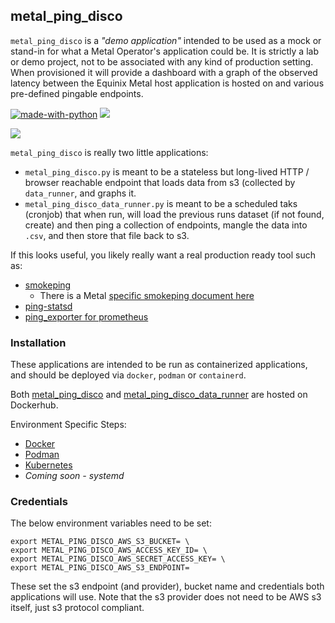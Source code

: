 ## metal_ping_disco

`metal_ping_disco` is a *"demo application"*  intended to be used as a mock or stand-in for what a Metal Operator's application could be. It is strictly a lab or demo project, not to be associated with any kind of production setting. When provisioned it will provide a dashboard with a graph of the observed latency between the Equinix Metal host application is hosted on and various pre-defined pingable endpoints.

[![made-with-python](https://img.shields.io/badge/Made%20with-Python-1f425f.svg)](https://www.python.org/)
![](https://img.shields.io/badge/Plotly-%233F4F75.svg?style=for-the-badge&logo=plotly&logoColor=white)

![](https://s3.us-east-1.wasabisys.com/metalstaticassets/metal_ping_disco.JPG)

`metal_ping_disco` is really two little applications:
* `metal_ping_disco.py` is meant to be a stateless but long-lived HTTP / browser reachable endpoint that loads data from s3 (collected by `data_runner`, and graphs it.
* `metal_ping_disco_data_runner.py` is meant to be a scheduled taks (cronjob) that when run, will load the previous runs dataset (if not found, create) and then ping a collection of endpoints, mangle the data into `.csv`, and then store that file back to s3. 

If this looks useful, you likely really want a real production ready tool such as:
* [smokeping](https://oss.oetiker.ch/smokeping/)
	* There is a Metal [specific smokeping document here](https://github.com/dlotterman/metal_code_snippets/tree/main/smokeping)
* [ping-statsd](https://github.com/chendo/ping-statsd)
* [ping_exporter for prometheus](https://github.com/czerwonk/ping_exporter)

### Installation

These applications are intended to be run as containerized applications, and should be deployed via `docker`, `podman` or `containerd`.

Both [metal_ping_disco](https://hub.docker.com/repository/docker/dlotterman/metal_ping_disco) and [metal_ping_disco_data_runner](https://hub.docker.com/repository/docker/dlotterman/metal_ping_disco_data_runner) are hosted on Dockerhub.

Environment Specific Steps:
- [Docker](docs/docker.md)
- [Podman](docs/podman.md)
- [Kubernetes](docs/k8s.mdM)
- *Coming soon - systemd*

### Credentials

The below environment variables need to be set:

```
export METAL_PING_DISCO_AWS_S3_BUCKET= \
export METAL_PING_DISCO_AWS_ACCESS_KEY_ID= \
export METAL_PING_DISCO_AWS_SECRET_ACCESS_KEY= \
export METAL_PING_DISCO_AWS_S3_ENDPOINT=
```

These set the s3 endpoint (and provider), bucket name and credentials both applications will use. Note that the s3 provider does not need to be AWS s3 itself, just s3 protocol compliant. 